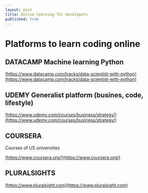 ```yaml
---
layout: post
title: Online learning for developers
published: true
---
```


# Platforms to learn coding online

## DATACAMP Machine learning Python

[https://www.datacamp.com/tracks/data-scientist-with-python](https://www.datacamp.com/tracks/data-scientist-with-python)

## UDEMY Generalist platform \(busines, code, lifestyle\)

[https://www.udemy.com/courses/business/strategy/](https://www.udemy.com/courses/business/strategy/)

## COURSERA

Courses of US universities

[https://www.coursera.org/](https://www.coursera.org/)

## PLURALSIGHTS

[https://www.pluralsight.com](https://www.pluralsight.com)

